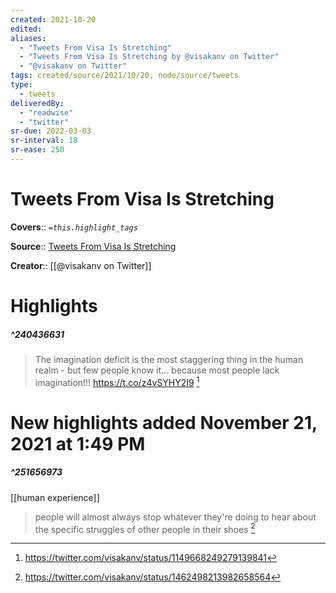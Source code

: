 ```yaml
---
created: 2021-10-20
edited: 
aliases:
  - "Tweets From Visa Is Stretching"
  - "Tweets From Visa Is Stretching by @visakanv on Twitter"
  - "@visakanv on Twitter"
tags: created/source/2021/10/20, node/source/tweets
type: 
  - tweets
deliveredBy: 
  - "readwise"
  - "twitter"
sr-due: 2022-03-03
sr-interval: 18
sr-ease: 250
---
```

# Tweets From Visa Is Stretching

**Covers**:: 
*`=this.highlight_tags`*

**Source**:: [Tweets From Visa Is Stretching](https://twitter.com/visakanv)

**Creator**:: [[@visakanv on Twitter]]

# Highlights
##### ^240436631
  
> The imagination deficit is the most staggering thing in the human realm - but few people know it... because most people lack imagination!!! https://t.co/z4vSYHY2I9 
  [^240436631]

[^240436631]: https://twitter.com/visakanv/status/1149668249279139841

# New highlights added November 21, 2021 at 1:49 PM
##### ^251656973
[[human experience]]  
> people will almost always stop whatever they're doing to hear about the specific struggles of other people in their shoes 
  [^251656973]

[^251656973]: https://twitter.com/visakanv/status/1462498213982658564

